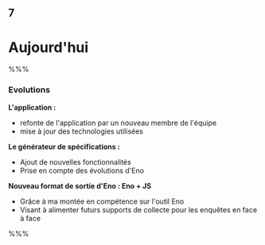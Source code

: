 <!-- .slide: data-background-image="images/insee_ensai.png" data-background-size="600px" class="chapter" -->

## 7

<h1>Aujourd'hui</h1>

%%%

<!-- .slide: class="slide" data-background-image="images/insee_ensai.png" data-background-size="600px" -->

### Evolutions

**L'application :**

- refonte de l'application par un nouveau membre de l'équipe
- mise à jour des technologies utilisées

**Le générateur de spécifications :**

- Ajout de nouvelles fonctionnalités
- Prise en compte des évolutions d'Eno

**Nouveau format de sortie d'Eno : Eno + JS**

- Grâce à ma montée en compétence sur l'outil Eno
- Visant à alimenter futurs supports de collecte pour les enquêtes en face à face

%%%
